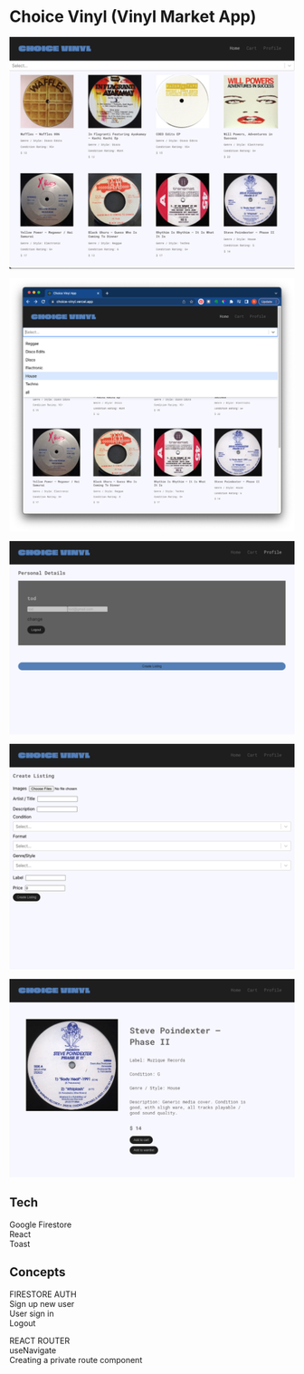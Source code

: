 # Choice Vinyl (Vinyl Market App) 

![A screenshot of the app](https://github.com/russfraze/vinyl-marketplace/blob/main/Screen%20Shot%202022-12-06%20at%2011.17.53%20AM.png)

![A screenshot of the app](https://github.com/russfraze/vinyl-marketplace/blob/main/Screen%20Shot%202022-12-06%20at%2011.35.09%20AM.png)

![A screenshot of the app](https://github.com/russfraze/vinyl-marketplace/blob/main/Screen%20Shot%202022-12-06%20at%2010.58.53%20AM.png)

![A screenshot of the app](https://github.com/russfraze/vinyl-marketplace/blob/main/Screen%20Shot%202022-12-06%20at%2011.41.17%20AM.png)

![A screenshot of the app](https://github.com/russfraze/vinyl-marketplace/blob/main/Screen%20Shot%202022-12-06%20at%2011.00.06%20AM.png)


## Tech  
Google Firestore   
React  
Toast


## Concepts 

FIRESTORE AUTH  
Sign up new user  
User sign in   
Logout     



REACT ROUTER  
useNavigate  
Creating a private route component 





